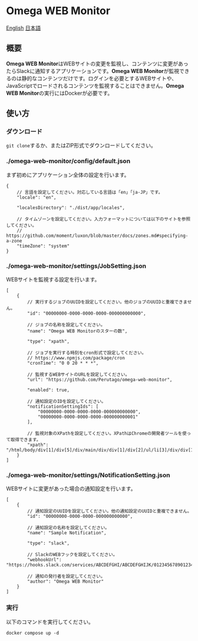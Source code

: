﻿# Omega WEB Monitor
[English](https://github.com/Perutago/omega-web-monitor/blob/main/README.md)
[日本語](https://github.com/Perutago/omega-web-monitor/blob/main/README-ja.md)

## 概要
**Omega WEB Monitor**はWEBサイトの変更を監視し、コンテンツに変更があったらSlackに通知するアプリケーションです。**Omega WEB Monitor**が監視できるのは静的なコンテンツだけです。ログインを必要とするWEBサイトや、JavaScriptでロードされるコンテンツを監視することはできません。**Omega WEB Monitor**の実行にはDockerが必要です。

## 使い方

### ダウンロード
`git clone`するか、またはZIP形式でダウンロードしてください。

### ./omega-web-monitor/config/default.json
まず初めにアプリケーション全体の設定を行います。
```
{
    // 言語を設定してください。対応している言語は「en」「ja-JP」です。
    "locale": "en",

    "localesDirectory": "./dist/app/locales",

    // タイムゾーンを設定してください。入力フォーマットについては以下のサイトを参照してください。
    // https://github.com/moment/luxon/blob/master/docs/zones.md#specifying-a-zone
    "timeZone": "system"
}
```

### ./omega-web-monitor/settings/JobSetting.json
WEBサイトを監視する設定を行います。
```
[
    {
        // 実行するジョブのUUIDを設定してください。他のジョブのUUIDと重複できません。
        "id": "00000000-0000-0000-0000-000000000000",

        // ジョブの名称を設定してください。
        "name": "Omega WEB Monitorのスターの数",

        "type": "xpath",

        // ジョブを実行する時刻をcron形式で設定してください。
        // https://www.npmjs.com/package/cron
        "cronTime": "0 0 20 * * *",

        // 監視するWEBサイトのURLを設定してください。
        "url": "https://github.com/Perutago/omega-web-monitor",

        "enabled": true,

        // 通知設定のIDを設定してください。
        "notificationSettingIds": [
            "00000000-0000-0000-0000-000000000000",
            "00000000-0000-0000-0000-000000000001"
        ],

        // 監視対象のXPathを設定してください。XPathはChromeの開発者ツールを使って取得できます。
        "xpath": "/html/body/div[1]/div[5]/div/main/div/div[1]/div[2]/ul/li[3]/div/div[1]/form/button/span[2]/text()"
    }
]
```

### ./omega-web-monitor/settings/NotificationSetting.json
WEBサイトに変更があった場合の通知設定を行います。
```
[
    {
        // 通知設定のUUIDを設定してください。他の通知設定のUUIDと重複できません。
        "id": "00000000-0000-0000-000000000000",

        // 通知設定の名称を設定してください。
        "name": "Sample Notification",

        "type": "slack",

        // SlackのWEBフックを設定してください。
        "webhookUrl": "https://hooks.slack.com/services/ABCDEFGHI/ABCDEFGHIJK/012345678901234567890123",

        // 通知の発行者を設定してください。
        "author": "Omega WEB Monitor"
    }
]
```

### 実行
以下のコマンドを実行してください。
```
docker compose up -d
```
